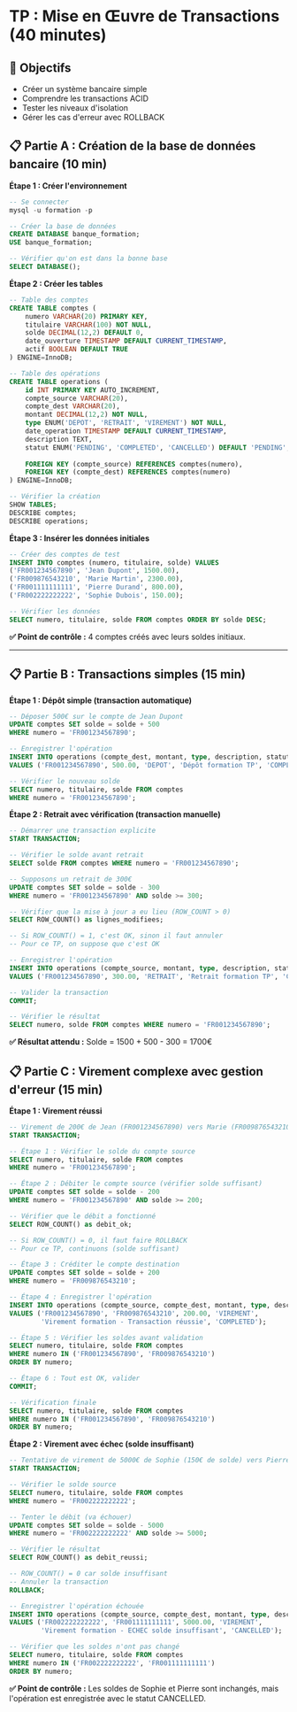 # TP  : Mise en Œuvre de Transactions (40 minutes)

## 🎯 Objectifs
- Créer un système bancaire simple
- Comprendre les transactions ACID
- Tester les niveaux d'isolation
- Gérer les cas d'erreur avec ROLLBACK


## 📋 **Partie A : Création de la base de données bancaire** (10 min)

**Étape 1 : Créer l'environnement**
```sql
-- Se connecter
mysql -u formation -p

-- Créer la base de données
CREATE DATABASE banque_formation;
USE banque_formation;

-- Vérifier qu'on est dans la bonne base
SELECT DATABASE();
```

**Étape 2 : Créer les tables**
```sql
-- Table des comptes
CREATE TABLE comptes (
    numero VARCHAR(20) PRIMARY KEY,
    titulaire VARCHAR(100) NOT NULL,
    solde DECIMAL(12,2) DEFAULT 0,
    date_ouverture TIMESTAMP DEFAULT CURRENT_TIMESTAMP,
    actif BOOLEAN DEFAULT TRUE
) ENGINE=InnoDB;

-- Table des opérations
CREATE TABLE operations (
    id INT PRIMARY KEY AUTO_INCREMENT,
    compte_source VARCHAR(20),
    compte_dest VARCHAR(20),
    montant DECIMAL(12,2) NOT NULL,
    type ENUM('DEPOT', 'RETRAIT', 'VIREMENT') NOT NULL,
    date_operation TIMESTAMP DEFAULT CURRENT_TIMESTAMP,
    description TEXT,
    statut ENUM('PENDING', 'COMPLETED', 'CANCELLED') DEFAULT 'PENDING',
    
    FOREIGN KEY (compte_source) REFERENCES comptes(numero),
    FOREIGN KEY (compte_dest) REFERENCES comptes(numero)
) ENGINE=InnoDB;

-- Vérifier la création
SHOW TABLES;
DESCRIBE comptes;
DESCRIBE operations;
```

**Étape 3 : Insérer les données initiales**
```sql
-- Créer des comptes de test
INSERT INTO comptes (numero, titulaire, solde) VALUES
('FR001234567890', 'Jean Dupont', 1500.00),
('FR009876543210', 'Marie Martin', 2300.00),
('FR001111111111', 'Pierre Durand', 800.00),
('FR002222222222', 'Sophie Dubois', 150.00);

-- Vérifier les données
SELECT numero, titulaire, solde FROM comptes ORDER BY solde DESC;
```

**✅ Point de contrôle :** 4 comptes créés avec leurs soldes initiaux.

---

## 📋 **Partie B : Transactions simples** (15 min)

**Étape 1 : Dépôt simple (transaction automatique)**
```sql
-- Déposer 500€ sur le compte de Jean Dupont
UPDATE comptes SET solde = solde + 500 
WHERE numero = 'FR001234567890';

-- Enregistrer l'opération
INSERT INTO operations (compte_dest, montant, type, description, statut)
VALUES ('FR001234567890', 500.00, 'DEPOT', 'Dépôt formation TP', 'COMPLETED');

-- Vérifier le nouveau solde
SELECT numero, titulaire, solde FROM comptes 
WHERE numero = 'FR001234567890';
```

**Étape 2 : Retrait avec vérification (transaction manuelle)**
```sql
-- Démarrer une transaction explicite
START TRANSACTION;

-- Vérifier le solde avant retrait
SELECT solde FROM comptes WHERE numero = 'FR001234567890';

-- Supposons un retrait de 300€
UPDATE comptes SET solde = solde - 300 
WHERE numero = 'FR001234567890' AND solde >= 300;

-- Vérifier que la mise à jour a eu lieu (ROW_COUNT > 0)
SELECT ROW_COUNT() as lignes_modifiees;

-- Si ROW_COUNT() = 1, c'est OK, sinon il faut annuler
-- Pour ce TP, on suppose que c'est OK

-- Enregistrer l'opération
INSERT INTO operations (compte_source, montant, type, description, statut)
VALUES ('FR001234567890', 300.00, 'RETRAIT', 'Retrait formation TP', 'COMPLETED');

-- Valider la transaction
COMMIT;

-- Vérifier le résultat
SELECT numero, solde FROM comptes WHERE numero = 'FR001234567890';
```

**✅ Résultat attendu :** Solde = 1500 + 500 - 300 = 1700€


## 📋 **Partie C : Virement complexe avec gestion d'erreur** (15 min)

**Étape 1 : Virement réussi**
```sql
-- Virement de 200€ de Jean (FR001234567890) vers Marie (FR009876543210)
START TRANSACTION;

-- Étape 1 : Vérifier le solde du compte source
SELECT numero, titulaire, solde FROM comptes 
WHERE numero = 'FR001234567890';

-- Étape 2 : Débiter le compte source (vérifier solde suffisant)
UPDATE comptes SET solde = solde - 200 
WHERE numero = 'FR001234567890' AND solde >= 200;

-- Vérifier que le débit a fonctionné
SELECT ROW_COUNT() as debit_ok;

-- Si ROW_COUNT() = 0, il faut faire ROLLBACK
-- Pour ce TP, continuons (solde suffisant)

-- Étape 3 : Créditer le compte destination
UPDATE comptes SET solde = solde + 200 
WHERE numero = 'FR009876543210';

-- Étape 4 : Enregistrer l'opération
INSERT INTO operations (compte_source, compte_dest, montant, type, description, statut)
VALUES ('FR001234567890', 'FR009876543210', 200.00, 'VIREMENT', 
        'Virement formation - Transaction réussie', 'COMPLETED');

-- Étape 5 : Vérifier les soldes avant validation
SELECT numero, titulaire, solde FROM comptes 
WHERE numero IN ('FR001234567890', 'FR009876543210')
ORDER BY numero;

-- Étape 6 : Tout est OK, valider
COMMIT;

-- Vérification finale
SELECT numero, titulaire, solde FROM comptes 
WHERE numero IN ('FR001234567890', 'FR009876543210')
ORDER BY numero;
```

**Étape 2 : Virement avec échec (solde insuffisant)**
```sql
-- Tentative de virement de 5000€ de Sophie (150€ de solde) vers Pierre
START TRANSACTION;

-- Vérifier le solde source
SELECT numero, titulaire, solde FROM comptes 
WHERE numero = 'FR002222222222';

-- Tenter le débit (va échouer)
UPDATE comptes SET solde = solde - 5000 
WHERE numero = 'FR002222222222' AND solde >= 5000;

-- Vérifier le résultat
SELECT ROW_COUNT() as debit_reussi;

-- ROW_COUNT() = 0 car solde insuffisant
-- Annuler la transaction
ROLLBACK;

-- Enregistrer l'opération échouée
INSERT INTO operations (compte_source, compte_dest, montant, type, description, statut)
VALUES ('FR002222222222', 'FR001111111111', 5000.00, 'VIREMENT', 
        'Virement formation - ECHEC solde insuffisant', 'CANCELLED');

-- Vérifier que les soldes n'ont pas changé
SELECT numero, titulaire, solde FROM comptes 
WHERE numero IN ('FR002222222222', 'FR001111111111')
ORDER BY numero;
```

**✅ Point de contrôle :** Les soldes de Sophie et Pierre sont inchangés, mais l'opération est enregistrée avec le statut CANCELLED.
